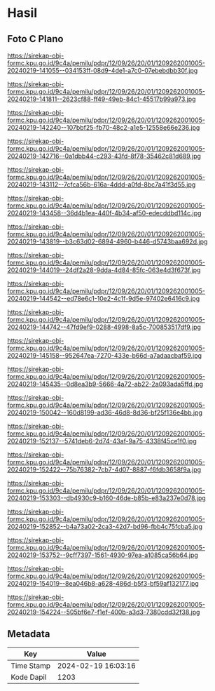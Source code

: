 # Hasil

## Foto C Plano

https://sirekap-obj-formc.kpu.go.id/9c4a/pemilu/pdpr/12/09/26/20/01/1209262001005-20240219-141055--034153ff-08d9-4de1-a7c0-07ebebdbb30f.jpg

https://sirekap-obj-formc.kpu.go.id/9c4a/pemilu/pdpr/12/09/26/20/01/1209262001005-20240219-141811--2623cf88-ff49-49eb-84c1-45517b99a973.jpg

https://sirekap-obj-formc.kpu.go.id/9c4a/pemilu/pdpr/12/09/26/20/01/1209262001005-20240219-142240--107bbf25-fb70-48c2-a1e5-12558e66e236.jpg

https://sirekap-obj-formc.kpu.go.id/9c4a/pemilu/pdpr/12/09/26/20/01/1209262001005-20240219-142716--0a1dbb44-c293-43fd-8f78-35462c81d689.jpg

https://sirekap-obj-formc.kpu.go.id/9c4a/pemilu/pdpr/12/09/26/20/01/1209262001005-20240219-143112--7cfca56b-616a-4ddd-a0fd-8bc7a41f3d55.jpg

https://sirekap-obj-formc.kpu.go.id/9c4a/pemilu/pdpr/12/09/26/20/01/1209262001005-20240219-143458--36d4b1ea-440f-4b34-af50-edecddbd114c.jpg

https://sirekap-obj-formc.kpu.go.id/9c4a/pemilu/pdpr/12/09/26/20/01/1209262001005-20240219-143819--b3c63d02-6894-4960-b446-d5743baa692d.jpg

https://sirekap-obj-formc.kpu.go.id/9c4a/pemilu/pdpr/12/09/26/20/01/1209262001005-20240219-144019--24df2a28-9dda-4d84-85fc-063e4d3f673f.jpg

https://sirekap-obj-formc.kpu.go.id/9c4a/pemilu/pdpr/12/09/26/20/01/1209262001005-20240219-144542--ed78e6c1-10e2-4c1f-9d5e-97402e6416c9.jpg

https://sirekap-obj-formc.kpu.go.id/9c4a/pemilu/pdpr/12/09/26/20/01/1209262001005-20240219-144742--47fd9ef9-0288-4998-8a5c-700853517df9.jpg

https://sirekap-obj-formc.kpu.go.id/9c4a/pemilu/pdpr/12/09/26/20/01/1209262001005-20240219-145158--952647ea-7270-433e-b66d-a7adaacbaf59.jpg

https://sirekap-obj-formc.kpu.go.id/9c4a/pemilu/pdpr/12/09/26/20/01/1209262001005-20240219-145435--0d8ea3b9-5666-4a72-ab22-2a093ada5ffd.jpg

https://sirekap-obj-formc.kpu.go.id/9c4a/pemilu/pdpr/12/09/26/20/01/1209262001005-20240219-150042--160d8199-ad36-46d8-8d36-bf25f136e4bb.jpg

https://sirekap-obj-formc.kpu.go.id/9c4a/pemilu/pdpr/12/09/26/20/01/1209262001005-20240219-152137--5741deb6-2d74-43af-9a75-4338f45ce1f0.jpg

https://sirekap-obj-formc.kpu.go.id/9c4a/pemilu/pdpr/12/09/26/20/01/1209262001005-20240219-152422--75b76382-7cb7-4d07-8887-f6fdb3658f9a.jpg

https://sirekap-obj-formc.kpu.go.id/9c4a/pemilu/pdpr/12/09/26/20/01/1209262001005-20240219-153303--db4930c9-b160-46de-b85b-e83a237e0d78.jpg

https://sirekap-obj-formc.kpu.go.id/9c4a/pemilu/pdpr/12/09/26/20/01/1209262001005-20240219-152852--b4a73a02-2ca3-42d7-bd96-fbb4c75fcba5.jpg

https://sirekap-obj-formc.kpu.go.id/9c4a/pemilu/pdpr/12/09/26/20/01/1209262001005-20240219-153752--9cff7397-1561-4930-97ea-a1085ca56b64.jpg

https://sirekap-obj-formc.kpu.go.id/9c4a/pemilu/pdpr/12/09/26/20/01/1209262001005-20240219-154019--8ea046b8-a628-486d-b5f3-bf59af132177.jpg

https://sirekap-obj-formc.kpu.go.id/9c4a/pemilu/pdpr/12/09/26/20/01/1209262001005-20240219-154224--505bf6e7-f1ef-400b-a3d3-7380cdd32f38.jpg


## Metadata

| Key        | Value               |
| ---------- | ------------------- |
| Time Stamp | 2024-02-19 16:03:16 |
| Kode Dapil | 1203                |



